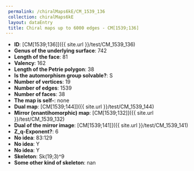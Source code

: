 ```yaml
--- 
 permalink: /chiralMaps6kE/CM_1539_136 
 collection: chiralMaps6kE
 layout: dataEntry
 title: Chiral maps up to 6000 edges - CM[1539;136]
---
```


- **ID**: [CM[1539;136]]({{ site.url }}/test/CM_1539_136)
- **Genus of the underlying surface**: 742
- **Length of the face**: 81
- **Valency**: 162
- **Length of the Petrie polygon**: 38
- **Is the automorphism group solvable?**: S
- **Number of vertices**: 19
- **Number of edges**: 1539
- **Number of faces**: 38
- **The map is self-**: none
- **Dual map**: [CM[1539;144]]({{ site.url }}/test/CM_1539_144)
- **Mirror (enantihomorphic) map**: [CM[1539;132]]({{ site.url }}/test/CM_1539_132)
- **Dual of the mirror image**: [CM[1539;141]]({{ site.url }}/test/CM_1539_141)
- **Z_q-Exponent?**: 6
- **No idea**:  83:129
- **No idea**: Y
- **No idea**: Y
- **Skeleton**: Sk(19;3)^9
- **Some other kind of skeleton**: nan
